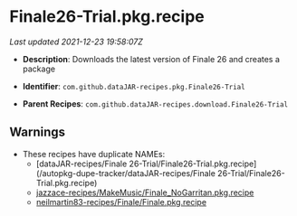 # Finale26-Trial.pkg.recipe

_Last updated 2021-12-23 19:58:07Z_

- **Description**: Downloads the latest version of Finale 26 and creates a package

- **Identifier**: `com.github.dataJAR-recipes.pkg.Finale26-Trial`

- **Parent Recipes**: `com.github.dataJAR-recipes.download.Finale26-Trial`

## Warnings

- These recipes have duplicate NAMEs:
    - [dataJAR-recipes/Finale 26-Trial/Finale26-Trial.pkg.recipe](/autopkg-dupe-tracker/dataJAR-recipes/Finale 26-Trial/Finale26-Trial.pkg.recipe)
    - [jazzace-recipes/MakeMusic/Finale_NoGarritan.pkg.recipe](/autopkg-dupe-tracker/jazzace-recipes/MakeMusic/Finale_NoGarritan.pkg.recipe)
    - [neilmartin83-recipes/Finale/Finale.pkg.recipe](/autopkg-dupe-tracker/neilmartin83-recipes/Finale/Finale.pkg.recipe)